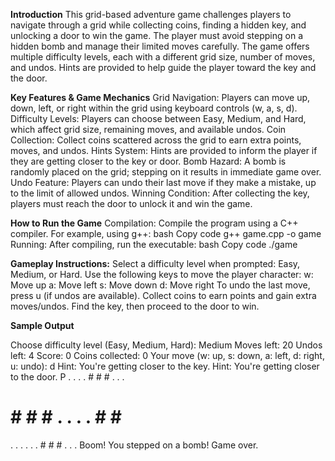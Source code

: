 **Introduction**
This grid-based adventure game challenges players to navigate through a grid while collecting coins, finding a hidden key, and unlocking a door to win the game. The player must avoid stepping on a hidden bomb and manage their limited moves carefully. The game offers multiple difficulty levels, each with a different grid size, number of moves, and undos. Hints are provided to help guide the player toward the key and the door.

**Key Features & Game Mechanics**
Grid Navigation: Players can move up, down, left, or right within the grid using keyboard controls (w, a, s, d).
Difficulty Levels: Players can choose between Easy, Medium, and Hard, which affect grid size, remaining moves, and available undos.
Coin Collection: Collect coins scattered across the grid to earn extra points, moves, and undos.
Hints System: Hints are provided to inform the player if they are getting closer to the key or door.
Bomb Hazard: A bomb is randomly placed on the grid; stepping on it results in immediate game over.
Undo Feature: Players can undo their last move if they make a mistake, up to the limit of allowed undos.
Winning Condition: After collecting the key, players must reach the door to unlock it and win the game.

**How to Run the Game**
Compilation: Compile the program using a C++ compiler. For example, using g++:
bash
Copy code
g++ game.cpp -o game
Running: After compiling, run the executable:
bash
Copy code
./game

**Gameplay Instructions:**
Select a difficulty level when prompted: Easy, Medium, or Hard.
Use the following keys to move the player character:
w: Move up
a: Move left
s: Move down
d: Move right
To undo the last move, press u (if undos are available).
Collect coins to earn points and gain extra moves/undos.
Find the key, then proceed to the door to win.


**Sample Output**


Choose difficulty level (Easy, Medium, Hard): Medium
Moves left: 20   Undos left: 4   Score: 0
Coins collected: 0
Your move (w: up, s: down, a: left, d: right, u: undo): d
Hint: You're getting closer to the key.
Hint: You're getting closer to the door.
P   .   .   .   .   #   #   #   .   .   .
#   #   #   #   .   .   .   .   #   #   #
.   .   .   .   .   .   #   #   #   .   .
.
Boom! You stepped on a bomb! Game over.

